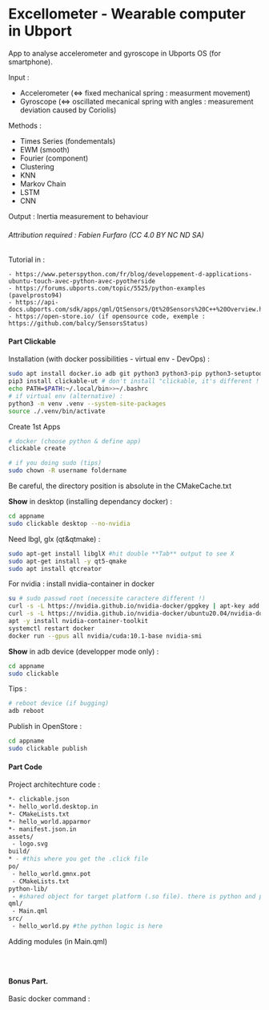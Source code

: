 # Excellometer - Wearable computer in Ubport

App to analyse accelerometer and gyroscope in Ubports OS (for smartphone).

Input :
- Accelerometer (<=> fixed mechanical spring : measurment movement)
- Gyroscope (<=> oscillated mecanical spring with angles : measurement deviation caused by Coriolis)


Methods :
- Times Series (fondementals)
- EWM (smooth)
- Fourier (component)
- Clustering 
- KNN
- Markov Chain
- LSTM
- CNN

Output :
Inertia measurement to behaviour


###### Attribution required : Fabien Furfaro (CC 4.0 BY NC ND SA)

Tutorial in :

	- https://www.peterspython.com/fr/blog/developpement-d-applications-ubuntu-touch-avec-python-avec-pyotherside
	- https://forums.ubports.com/topic/5525/python-examples (pavelprosto94)
	- https://api-docs.ubports.com/sdk/apps/qml/QtSensors/Qt%20Sensors%20C++%20Overview.html
	- https://open-store.io/ (if opensource code, exemple : https://github.com/balcy/SensorsStatus)

#### Part Clickable

Installation (with docker possibilities - virtual env - DevOps) :
```bash
sudo apt install docker.io adb git python3 python3-pip python3-setuptools python3-venv
pip3 install clickable-ut # don't install "clickable, it's different ! uninstall otherwise"
echo PATH=$PATH:~/.local/bin>>~/.bashrc 
# if virtual env (alternative) :
python3 -m venv .venv --system-site-packages
source ./.venv/bin/activate
```

Create 1st Apps
```bash
# docker (choose python & define app)
clickable create

# if you doing sudo (tips)
sudo chown -R username foldername
```

Be careful, the directory position is absolute in the CMakeCache.txt

**Show** in desktop (installing dependancy docker) :
```bash
cd appname
sudo clickable desktop --no-nvidia
```

Need lbgl, glx (qt&qtmake) :

```bash
sudo apt-get install libglX #hit double **Tab** output to see X
sudo apt-get install -y qt5-qmake
sudo apt install qtcreator
```

For nvidia : install nvidia-container in docker
```bash
su # sudo passwd root (necessite caractere different !)
curl -s -L https://nvidia.github.io/nvidia-docker/gpgkey | apt-key add -
curl -s -L https://nvidia.github.io/nvidia-docker/ubuntu20.04/nvidia-docker.list > /etc/apt/sources.list.d/nvidia-docker.list
apt -y install nvidia-container-toolkit
systemctl restart docker
docker run --gpus all nvidia/cuda:10.1-base nvidia-smi
```

**Show** in adb device (developper mode only) :
```bash
cd appname
sudo clickable
```

Tips :
```bash
# reboot device (if bugging)
adb reboot
```

Publish in OpenStore :
```bash
cd appname
sudo clickable publish
```

#### Part Code

Project architechture code :

```bash
*- clickable.json
*- hello_world.desktop.in
*- CMakeLists.txt
*- hello_world.apparmor
*- manifest.json.in
assets/
 - logo.svg
build/
* - #this where you get the .click file
po/
 - hello_world.gmnx.pot
 - CMakeLists.txt
python-lib/
 - #shared object for target platform (.so file). there is python and pyotherside in this folder
qml/
 - Main.qml
src/
 - hello_world.py #the python logic is here
```

Adding modules (in Main.qml)
```bash

```

```bash

```

```bash

```

#### Bonus Part.

Basic docker command :
```bash

```

```bash

```
